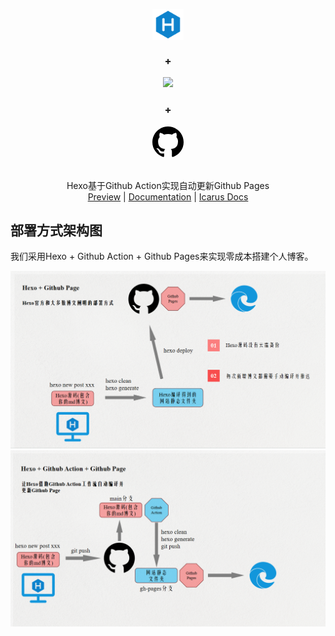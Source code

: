﻿<p align="center" class="mb-2">
<div align="center">
<img src="https://raw.githubusercontent.com/hexojs/logo/master/hexo-logo-avatar.png" alt="Hexo logo" width="50" height="50" align="center" />
<h3> <b>+</b> </h3>
<img class="not-gallery-item" height="50" src="https://ppoffice.github.io/hexo-theme-icarus/img/logo.svg">
<h3> <b>+</b> </h3>
<svg height="50" aria-hidden="true" viewBox="0 0 16 16" version="1.1" width="50" data-view-component="true" class="octicon octicon-mark-github v-align-middle color-fg-default">
    <path d="M8 0c4.42 0 8 3.58 8 8a8.013 8.013 0 0 1-5.45 7.59c-.4.08-.55-.17-.55-.38 0-.27.01-1.13.01-2.2 0-.75-.25-1.23-.54-1.48 1.78-.2 3.65-.88 3.65-3.95 0-.88-.31-1.59-.82-2.15.08-.2.36-1.02-.08-2.12 0 0-.67-.22-2.2.82-.64-.18-1.32-.27-2-.27-.68 0-1.36.09-2 .27-1.53-1.03-2.2-.82-2.2-.82-.44 1.1-.16 1.92-.08 2.12-.51.56-.82 1.28-.82 2.15 0 3.06 1.86 3.75 3.64 3.95-.23.2-.44.55-.51 1.07-.46.21-1.61.55-2.33-.66-.15-.24-.6-.83-1.23-.82-.67.01-.27.38.01.53.34.19.73.9.82 1.13.16.45.68 1.31 2.69.94 0 .67.01 1.3.01 1.49 0 .21-.15.45-.55.38A7.995 7.995 0 0 1 0 8c0-4.42 3.58-8 8-8Z"></path>
</svg>
</div>
<p align="center" class="mb-2">
<br> Hexo基于Github Action实现自动更新Github Pages
<br>
<a href="https://xiamu-ssr.github.io/Hexo//">Preview</a> |
<a href="https://xiamu-ssr.github.io/Hexo/2024/06/19/2024-06-19-12-31-52/">Documentation</a>
 | <a href="https://github.com/ppoffice/hexo-theme-icarus">Icarus Docs</a>
<br>
</p>

## 部署方式架构图
我们采用Hexo + Github Action + Github Pages来实现零成本搭建个人博客。

![](/source/images/readme1.png)
![](/source/images/readme2.png)